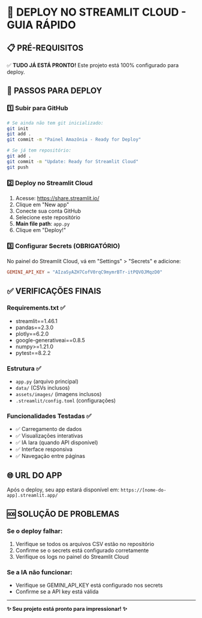 # 🚀 DEPLOY NO STREAMLIT CLOUD - GUIA RÁPIDO

## 📋 PRÉ-REQUISITOS
✅ **TUDO JÁ ESTÁ PRONTO!** Este projeto está 100% configurado para deploy.

## 🎯 PASSOS PARA DEPLOY

### 1️⃣ Subir para GitHub
```bash
# Se ainda não tem git inicializado:
git init
git add .
git commit -m "Painel Amazônia - Ready for Deploy"

# Se já tem repositório:
git add .
git commit -m "Update: Ready for Streamlit Cloud"
git push
```

### 2️⃣ Deploy no Streamlit Cloud
1. Acesse: https://share.streamlit.io/
2. Clique em "New app"
3. Conecte sua conta GitHub
4. Selecione este repositório
5. **Main file path**: `app.py`
6. Clique em "Deploy!"

### 3️⃣ Configurar Secrets (OBRIGATÓRIO)
No painel do Streamlit Cloud, vá em "Settings" > "Secrets" e adicione:
```toml
GEMINI_API_KEY = "AIzaSyAZH7CofV0rqC9mymrBTr-itPQVOJMqzD0"
```

## ✅ VERIFICAÇÕES FINAIS

### Requirements.txt ✅
- streamlit==1.46.1
- pandas==2.3.0
- plotly==6.2.0
- google-generativeai==0.8.5
- numpy>=1.21.0
- pytest==8.2.2

### Estrutura ✅
- `app.py` (arquivo principal)
- `data/` (CSVs inclusos)
- `assets/images/` (imagens inclusos)
- `.streamlit/config.toml` (configurações)

### Funcionalidades Testadas ✅
- ✅ Carregamento de dados
- ✅ Visualizações interativas
- ✅ IA Iara (quando API disponível)
- ✅ Interface responsiva
- ✅ Navegação entre páginas

## 🌐 URL DO APP
Após o deploy, seu app estará disponível em:
`https://[nome-do-app].streamlit.app/`

## 🆘 SOLUÇÃO DE PROBLEMAS

### Se o deploy falhar:
1. Verifique se todos os arquivos CSV estão no repositório
2. Confirme se o secrets está configurado corretamente
3. Verifique os logs no painel do Streamlit Cloud

### Se a IA não funcionar:
- Verifique se GEMINI_API_KEY está configurado nos secrets
- Confirme se a API key está válida

---
**✨ Seu projeto está pronto para impressionar! ✨**
